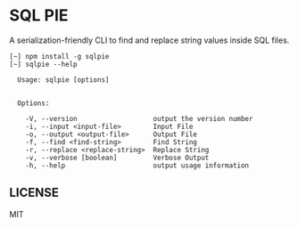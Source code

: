 
# SQL PIE

A serialization-friendly CLI to find and replace string values inside SQL files.

```
[~] npm install -g sqlpie
[~] sqlpie --help

  Usage: sqlpie [options]


  Options:

    -V, --version                   output the version number
    -i, --input <input-file>        Input File
    -o, --output <output-file>      Output File
    -f, --find <find-string>        Find String
    -r, --replace <replace-string>  Replace String
    -v, --verbose [boolean]         Verbose Output
    -h, --help                      output usage information
```

## LICENSE

MIT

